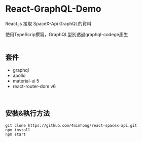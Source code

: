 # React-GraphQL-Demo

React.js 接取 SpaceX-Api GraphQL的資料  

使用TypeScrip撰寫，GraphQL型別透過graphql-codege產生  
<br />
## 套件
* graphql
* apollo
* material-ui 5
* react-router-dom v6

<br />

## 安裝&執行方法
```
git clone https://github.com/4minhong/react-spacex-api.git
npm install
npm start
```